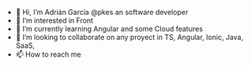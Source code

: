 - 👋 Hi, I’m Adrián García @pkes an software developer
- 👀 I’m interested in Front  
- 🌱 I’m currently learning Angular and some Cloud features
- 💞️ I’m looking to collaborate on any proyect in TS, Angular, Ionic, Java, SaaS, 
- 📫 How to reach me 

<!---
pkes/pkes is a ✨ special ✨ repository because its `README.md` (this file) appears on your GitHub profile.
You can click the Preview link to take a look at your changes.
--->
